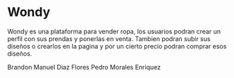 # Wondy
Wondy es una plataforma para vender ropa, los usuarios podran crear un perfil con sus prendas y ponerlas en venta.
Tambien podran subir sus diseños o crearlos en la pagina y por un cierto precio podran comprar esos diseños.

Brandon Manuel Diaz Flores
Pedro Morales Enriquez
